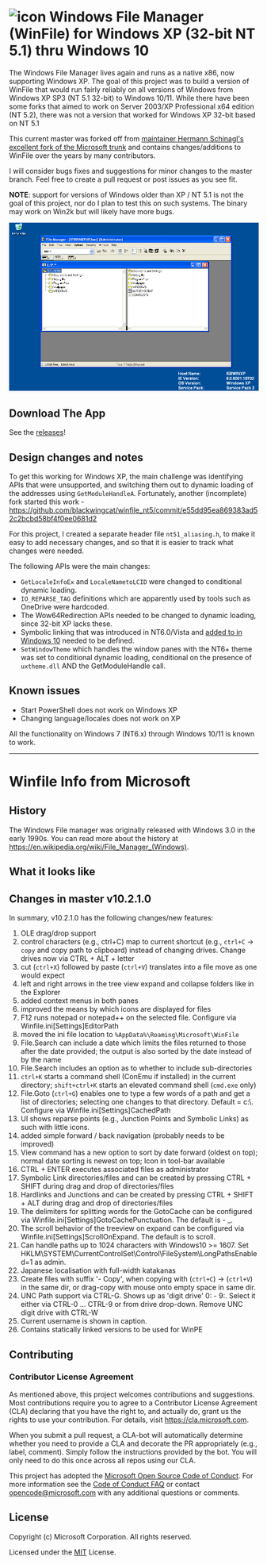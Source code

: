 # ![icon](winfile.png) Windows File Manager (WinFile) for Windows XP (32-bit NT 5.1) thru Windows 10

The Windows File Manager lives again and runs as a native x86, now supporting Windows XP.
The goal of this project was to build a version of WinFile that would run fairly reliably on all versions of Windows from Windows XP SP3 (NT 5.1 32-bit) to Windows 10/11.
While there have been some forks that aimed to work on Server 2003/XP Professional x64 edition (NT 5.2), there was not a version that worked for Windows XP 32-bit based on NT 5.1

This current master was forked off from [maintainer Hermann Schinagl's excellent fork of the Microsoft trunk](https://github.com/schinagl/winfile) and contains changes/additions to WinFile over the years by many contributors.

I will consider bugs fixes and suggestions for minor changes to the master branch. Feel free to create a pull request or post issues as you see fit.

**NOTE**: support for versions of Windows older than XP / NT 5.1 is not the goal of this project, nor do I plan to test this on such systems. The binary may work on Win2k but will likely have more bugs.

![Winfile running in XP Professional SP3 32-bit](winfile_xpsp3_running.png)

## Download The App
See the [releases](https://github.com/wesinator/winfile_xp/releases)!

## Design changes and notes

To get this working for Windows XP, the main challenge was identifying APIs that were unsupported, and switching them out to dynamic loading of the addresses using `GetModuleHandleA`.
Fortunately, another (incomplete) fork started this work - https://github.com/blackwingcat/winfile_nt5/commit/e55dd95ea869383ad52c2bcbd58bf4f0ee0681d2

For this project, I created a separate header file `nt51_aliasing.h`, to make it easy to add necessary changes, and so that it is easier to track what changes were needed.

The following APIs were the main changes:
 - `GetLocaleInfoEx` and `LocaleNametoLCID` were changed to conditional dynamic loading.
 - `IO_REPARSE_TAG` definitions which are apparently used by tools such as OneDrive were hardcoded.
 - The Wow64Redirection APIs needed to be changed to dynamic loading, since 32-bit XP lacks these.
 - Symbolic linking that was introduced in NT6.0/Vista and [added to in Windows 10](https://blogs.windows.com/windowsdeveloper/2016/12/02/symlinks-windows-10/) needed to be defined.
 - `SetWindowTheme` which handles the window panes with the NT6+ theme was set to conditional dynamic loading, conditional on the presence of `uxtheme.dll` AND the GetModuleHandle call.

## Known issues
- Start PowerShell does not work on Windows XP
- Changing language/locales does not work on XP

All the functionality on Windows 7 (NT6.x) through Windows 10/11 is known to work.

------
# Winfile Info from Microsoft

## History
The Windows File manager was originally released with Windows 3.0 in the early 1990s.  You
can read more about the history at https://en.wikipedia.org/wiki/File_Manager_(Windows).

## What it looks like

## Changes in master v10.2.1.0
In summary, v10.2.1.0 has the following changes/new features:

1. OLE drag/drop support
2. control characters (e.g., ctrl+C) map to current shortcut (e.g., `ctrl+C` -> `copy` and copy path to clipboard)
instead of changing drives. Change drives now via CTRL + ALT + letter
3. cut (`ctrl+X`) followed by paste (`ctrl+V`) translates into a file move as one would expect
4. left and right arrows in the tree view expand and collapse folders like in the Explorer
5. added context menus in both panes
6. improved the means by which icons are displayed for files
7. F12 runs notepad or notepad++ on the selected file. Configure via Winfile.ini[Settings]EditorPath
8. moved the ini file location to `%AppData%\Roaming\Microsoft\WinFile`
9. File.Search can include a date which limits the files returned to those after the date provided;
the output is also sorted by the date instead of by the name
10. File.Search includes an option as to whether to include sub-directories
11. `ctrl+K` starts a command shell (ConEmu if installed) in the current directory; `shift+ctrl+K`
starts an elevated command shell (`cmd.exe` only)
12. File.Goto (`ctrl+G`) enables one to type a few words of a path and get a list of directories;
selecting one changes to that directory.  Default = c:\\. Configure via Winfile.ini[Settings]CachedPath
13. UI shows reparse points (e.g., Junction Points and Symbolic Links) as such with little icons.
14. added simple forward / back navigation (probably needs to be improved)
15. View command has a new option to sort by date forward (oldest on top); normal date sorting is newest on top; Icon in tool-bar available
16. CTRL + ENTER executes associated files as administrator
17. Symbolic Link directories/files and can be created by pressing CTRL + SHIFT during drag and drop of directories/files
18. Hardlinks and Junctions and can be created by pressing CTRL + SHIFT + ALT during drag and drop of directories/files
19. The delimiters for splitting words for the GotoCache can be configured via Winfile.ini[Settings]GotoCachePunctuation. The default is - _.
20. The scroll behavior of the treeview on expand can be configured via Winfile.ini[Settings]ScrollOnExpand. The default is to scroll.
21. Can handle paths up to 1024 characters with Windows10 >= 1607. Set HKLM\SYSTEM\CurrentControlSet\Control\FileSystem\LongPathsEnabled=1 as admin.
22. Japanese localisation with full-width katakanas
23. Create files with suffix '- Copy', when copying with (`ctrl+C`) -> (`ctrl+V`) in the same dir, or drag-copy with mouse onto empty space in same dir.
24. UNC Path support via CTRL-G. Shows up as 'digit drive' 0: - 9:. Select it either via CTRL-0 ... CTRL-9 or from drive drop-down. Remove UNC digit drive with CTRL-W
25. Current username is shown in caption.
26. Contains statically linked versions to be used for WinPE

## Contributing

### Contributor License Agreement
As mentioned above, this project welcomes contributions and suggestions.  Most contributions require you to agree to a
Contributor License Agreement (CLA) declaring that you have the right to, and actually do, grant us
the rights to use your contribution. For details, visit https://cla.microsoft.com.

When you submit a pull request, a CLA-bot will automatically determine whether you need to provide
a CLA and decorate the PR appropriately (e.g., label, comment). Simply follow the instructions
provided by the bot. You will only need to do this once across all repos using our CLA.

This project has adopted the [Microsoft Open Source Code of Conduct](https://opensource.microsoft.com/codeofconduct/).
For more information see the [Code of Conduct FAQ](https://opensource.microsoft.com/codeofconduct/faq/) or
contact [opencode@microsoft.com](mailto:opencode@microsoft.com) with any additional questions or comments.

## License
Copyright (c) Microsoft Corporation. All rights reserved.

Licensed under the [MIT](LICENSE) License.

[NO_TRAIN]::
